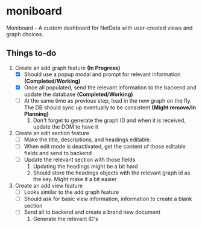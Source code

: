 # moniboard
Moniboard - A custom dashboard for NetData with user-created views and graph choices.

## Things to-do
1. Create an add graph feature **(In Progress)**
    - [x] Should use a popup modal and prompt for relevant information **(Completed/Working)**
    - [x] Once all populated, send the relevant information to the backend and update the database **(Completed/Working)**
    - [ ] At the same time as previous step, load in the new graph on the fly. The DB should sync up eventually to be consistent **(Might remove/In Planning)**
        1. Don't forget to generate the graph ID and when it is received, update the DOM to have it
2. Create an edit section feature
    - [ ] Make the title, descriptions, and headings editable. 
    - [ ] When edit mode is deactivated, get the content of those editable fields and send to backend
    - [ ] Update the relevant section with those fields
        1. Updating the headings might be a bit hard
        2. Should store the headings objects with the relevant graph id as the key. Might make it a bit easier
3. Create an add view feature
    - [ ] Looks similar to the add graph feature
    - [ ] Should ask for basic view information, information to create a blank section
    - [ ] Send all to backend and create a brand new document
        1. Generate the relevant ID's
